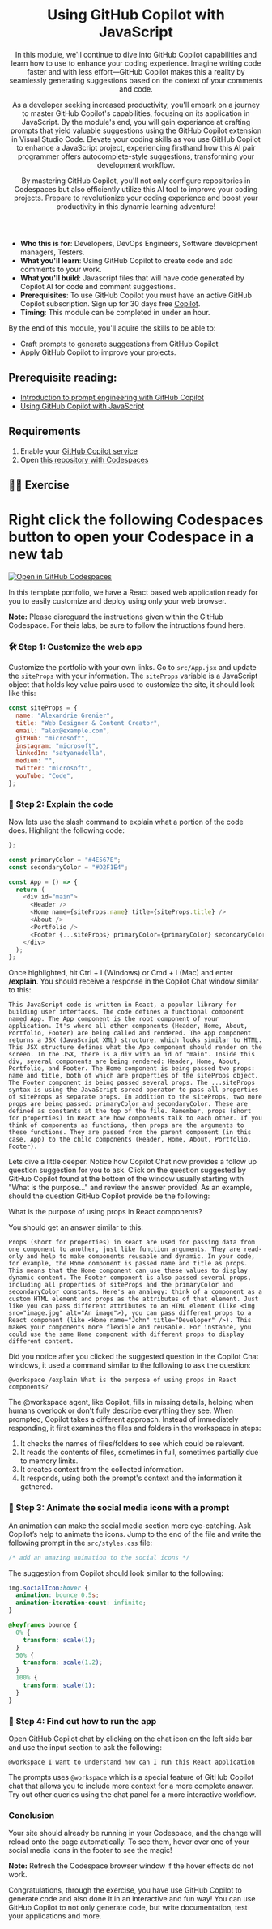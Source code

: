 <header>

# Using GitHub Copilot with JavaScript

In this module, we'll continue to dive into GitHub Copilot capabilities and learn how to use to enhance your coding experience. Imagine writing code faster and with less effort—GitHub Copilot makes this a reality by seamlessly generating suggestions based on the context of your comments and code.

As a developer seeking increased productivity, you'll embark on a journey to master GitHub Copilot's capabilities, focusing on its application in JavaScript. By the module's end, you will gain experiance at crafting prompts that yield valuable suggestions using the GitHub Copilot extension in Visual Studio Code. Elevate your coding skills as you use GitHub Copilot to enhance a JavaScript project, experiencing firsthand how this AI pair programmer offers autocomplete-style suggestions, transforming your development workflow.

By mastering GitHub Copilot, you'll not only configure repositories in Codespaces but also efficiently utilize this AI tool to improve your coding projects. Prepare to revolutionize your coding experience and boost your productivity in this dynamic learning adventure!

</header>


- **Who this is for**: Developers, DevOps Engineers, Software development managers, Testers.
- **What you'll learn**: Using GitHub Copilot to create code and add comments to your work.
- **What you'll build**: Javascript files that will have code generated by Copilot AI for code and comment suggestions.
- **Prerequisites**: To use GitHub Copilot you must have an active GitHub Copilot subscription. Sign up for 30 days free [Copilot](https://github.com/settings/copilot).
- **Timing**: This module can be completed in under an hour.


By the end of this module, you'll aquire the skills to be able to:

- Craft prompts to generate suggestions from GitHub Copilot
- Apply GitHub Copilot to improve your projects.


## Prerequisite reading:
- [Introduction to prompt engineering with GitHub Copilot](https://learn.microsoft.com/training/modules/introduction-prompt-engineering-with-github-copilot//?WT.mc_id=academic-113596-abartolo)
- [Using GitHub Copilot with JavaScript](https://learn.microsoft.com/training/modules/introduction-copilot-javascript/?WT.mc_id=academic-113596-abartolo)


## Requirements

1. Enable your [GitHub Copilot service](https://github.com/github-copilot/signup)
1. Open [this repository with Codespaces](https://codespaces.new/MicrosoftDocs/mslearn-copilot-codespaces-javascript?quickstart=1)



## 💪🏽 Exercise

# Right click the following Codespaces button to open your Codespace in a new tab #

[![Open in GitHub Codespaces](https://github.com/codespaces/badge.svg)](https://github.com/codespaces/new?hide_repo_select=true&ref=main&repo=526682619)

In this template portfolio, we have a React based web application ready for you to easily customize and deploy using only your web browser.

**Note:** Please disreguard the instructions given within the GitHub Codespace. For theis labs, be sure to follow the intructions found here.


### 🛠 Step 1: Customize the web app

Customize the portfolio with your own links. Go to `src/App.jsx` and update the `siteProps` with your information. The `siteProps` variable is a JavaScript object that holds key value pairs used to customize the site, it should look like this:

```javascript
const siteProps = {
  name: "Alexandrie Grenier",
  title: "Web Designer & Content Creator",
  email: "alex@example.com",
  gitHub: "microsoft",
  instagram: "microsoft",
  linkedIn: "satyanadella",
  medium: "",
  twitter: "microsoft",
  youTube: "Code",
};
```
### 📖 Step 2: Explain the code

Now lets use the slash command to explain what a portion of the code does.  Highlight the following code:

```javascript
};

const primaryColor = "#4E567E";
const secondaryColor = "#D2F1E4";

const App = () => {
  return (
    <div id="main">
      <Header />
      <Home name={siteProps.name} title={siteProps.title} />
      <About />
      <Portfolio />
      <Footer {...siteProps} primaryColor={primaryColor} secondaryColor={secondaryColor} />
    </div>
  );
};
```
Once highlighted, hit Ctrl + I (Windows) or Cmd + I (Mac) and enter **/explain**.  You should receive a response in the Copilot Chat window similar to this:

```
This JavaScript code is written in React, a popular library for building user interfaces. The code defines a functional component named App. The App component is the root component of your application. It's where all other components (Header, Home, About, Portfolio, Footer) are being called and rendered. The App component returns a JSX (JavaScript XML) structure, which looks similar to HTML. This JSX structure defines what the App component should render on the screen. In the JSX, there is a div with an id of "main". Inside this div, several components are being rendered: Header, Home, About, Portfolio, and Footer. The Home component is being passed two props: name and title, both of which are properties of the siteProps object. The Footer component is being passed several props. The ...siteProps syntax is using the JavaScript spread operator to pass all properties of siteProps as separate props. In addition to the siteProps, two more props are being passed: primaryColor and secondaryColor. These are defined as constants at the top of the file. Remember, props (short for properties) in React are how components talk to each other. If you think of components as functions, then props are the arguments to these functions. They are passed from the parent component (in this case, App) to the child components (Header, Home, About, Portfolio, Footer).
```

Lets dive a little deeper.  Notice how Copilot Chat now provides a follow up question suggestion for you to ask. Click on the question suggested by GitHub Copilot found at the bottom of the window usually starting with "What is the purpose..." and review the answer provided. As an example, should the question GitHub Copilot provide be the following:

What is the purpose of using props in React components? 

You should get an answer similar to this:

```
Props (short for properties) in React are used for passing data from one component to another, just like function arguments. They are read-only and help to make components reusable and dynamic. In your code, for example, the Home component is passed name and title as props. This means that the Home component can use these values to display dynamic content. The Footer component is also passed several props, including all properties of siteProps and the primaryColor and secondaryColor constants. Here's an analogy: think of a component as a custom HTML element and props as the attributes of that element. Just like you can pass different attributes to an HTML element (like <img src="image.jpg" alt="An image">), you can pass different props to a React component (like <Home name="John" title="Developer" />). This makes your components more flexible and reusable. For instance, you could use the same Home component with different props to display different content.
```

Did you notice after you clicked the suggested question in the Copilot Chat windows, it used a command similar to the following to ask the question:

```
@workspace /explain What is the purpose of using props in React components?
```

The @workspace agent, like Copilot, fills in missing details, helping when humans overlook or don't fully describe everything they see. When prompted, Copilot takes a different approach. Instead of immediately responding, it first examines the files and folders in the workspace in steps:

1. It checks the names of files/folders to see which could be relevant.
2. It reads the contents of files, sometimes in full, sometimes partially due to memory limits.
3. It creates context from the collected information.
4. It responds, using both the prompt's context and the information it gathered.


### 🔎 Step 3: Animate the social media icons with a prompt

An animation can make the social media section more eye-catching. Ask Copilot’s help to animate the icons. Jump to the end of the file and write the following prompt in the `src/styles.css` file:

```css
/* add an amazing animation to the social icons */
```

The suggestion from Copilot should look similar to the following:

```css
img.socialIcon:hover {
  animation: bounce 0.5s;
  animation-iteration-count: infinite;
}

@keyframes bounce {
  0% {
    transform: scale(1);
  }
  50% {
    transform: scale(1.2);
  }
  100% {
    transform: scale(1);
  }
}
```

### 🚀 Step 4: Find out how to run the app
Open GitHub Copilot chat by clicking on the chat icon on the left side bar and use the input section to ask the following:

```
@workspace I want to understand how can I run this React application
```

The prompts uses `@workspace` which is a special feature of GitHub Copilot chat that allows you to include more context for a more complete answer. Try out other queries using the chat panel for a more interactive workflow.

### Conclusion
Your site should already be running in your Codespace, and the change will reload onto the page automatically. To see them, hover over one of your social media icons in the footer to see the magic!

**Note:** Refresh the Codespace browser window if the hover effects do not work. 

Congratulations, through the exercise, you have use GitHub Copilot to generate code and also done it in an interactive and fun way! You can use GitHub Copilot to not only generate code, but write documentation, test your applications and more.
